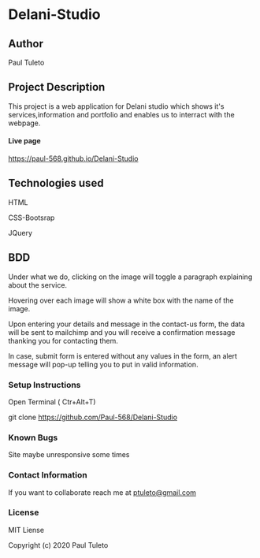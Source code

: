 # Delani-Studio

## Author

Paul Tuleto

## Project Description

This project is a web application for Delani studio which shows it's services,information and portfolio and enables us to interract with the webpage.

#### Live page

https://paul-568.github.io/Delani-Studio

## Technologies used

HTML

CSS-Bootsrap

JQuery

## BDD

Under what we do, clicking on the image will toggle a paragraph explaining about the service.

Hovering over each image will show a white box with the name of the image.

Upon entering your details and message in the contact-us form, the data will be sent to mailchimp and you will receive a confirmation message thanking you for contacting them.

In case, submit form is entered without any values in the form, an alert message will pop-up telling you to put in valid information.​

### Setup Instructions

Open Terminal ( Ctr+Alt+T)

git clone https://github.com/Paul-568/Delani-Studio

### Known Bugs

Site maybe unresponsive some times

### Contact Information

If you want to collaborate reach me at ptuleto@gmail.com

### License

MIT Liense

Copyright (c) 2020 Paul Tuleto
